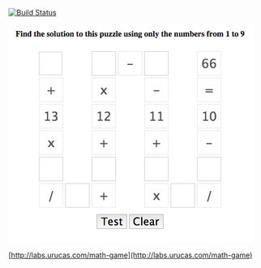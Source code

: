 [![Build Status](https://travis-ci.org/vrunoa/math-game.svg?branch=master)](https://travis-ci.org/vrunoa/math-game)

<img src="./screen.png" />

[http://labs.urucas.com/math-game](http://labs.urucas.com/math-game)
